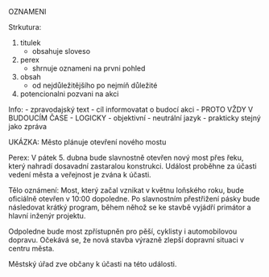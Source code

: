 OZNAMENI

Strkutura:
1. titulek
    - obsahuje sloveso
2. perex
    - shrnuje oznameni na prvni pohled
3. obsah
    - od nejdůležitějšího po nejmíň důležité
4. potencionalni pozvani na akci

Info:
    - zpravodajský text
    - cíl informovatat o budocí akci
    - PROTO VŽDY V BUDOUCÍM ČASE -  LOGICKY
    - objektivní
    - neutrální jazyk
    - prakticky stejný jako zpráva

UKÁZKA:
Město plánuje otevření nového mostu

Perex: V pátek 5. dubna bude slavnostně otevřen nový most přes řeku, který nahradí dosavadní zastaralou konstrukci. Událost proběhne za účasti vedení města a veřejnost je zvána k účasti.

Tělo oznámení:
Most, který začal vznikat v květnu loňského roku, bude oficiálně otevřen v 10:00 dopoledne. Po slavnostním přestřižení pásky bude následovat krátký program, během něhož se ke stavbě vyjádří primátor a hlavní inženýr projektu.

Odpoledne bude most zpřístupněn pro pěší, cyklisty i automobilovou dopravu. Očekává se, že nová stavba výrazně zlepší dopravní situaci v centru města.

Městský úřad zve občany k účasti na této události.

